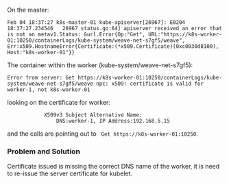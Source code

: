 On the master:
```
Feb 04 18:37:27 k8s-master-01 kube-apiserver[26967]: E0204 18:37:27.234546   26967 status.go:64] apiserver received an error that is not an metav1.Status: &url.Error{Op:"Get", URL:"https://k8s-worker-01:10250/containerLogs/kube-system/weave-net-s7gf5/weave", Err:x509.HostnameError{Certificate:(*x509.Certificate)(0xc0030d8100), Host:"k8s-worker-01"}}
```

The container within the worker (kube-system/weave-net-s7gf5):

```
Error from server: Get https://k8s-worker-01:10250/containerLogs/kube-system/weave-net-s7gf5/weave-npc: x509: certificate is valid for worker-1, not k8s-worker-01
```

looking on the certificate for worker:

```
            X509v3 Subject Alternative Name:
                DNS:worker-1, IP Address:192.168.5.15
```

and the calls are pointing out to ```  Get https://k8s-worker-01:10250 ```.


### Problem and Solution
Certificate issued is missing the correct DNS name of the worker, it is need to re-issue the server certificate for kubelet.
